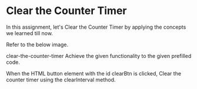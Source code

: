 # Clear the Counter Timer

In this assignment, let's Clear the Counter Timer by applying the concepts we learned till now.

Refer to the below image.

clear-the-counter-timer
Achieve the given functionality to the given prefilled code.

When the HTML button element with the id clearBtn is clicked,
Clear the counter timer using the clearInterval method.
